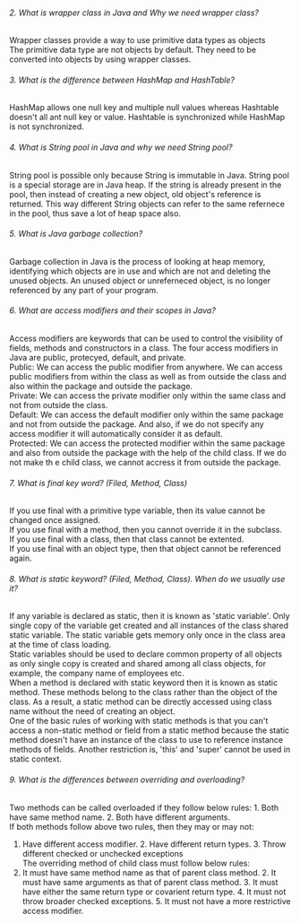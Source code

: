 ###### 2. What is wrapper class in Java and Why we need wrapper class?   
Wrapper classes provide a way to use primitive data types as objects   
The primitive data type are not objects by default. They need to be converted into objects by using wrapper classes.   

###### 3. What is the difference between HashMap and HashTable?   
HashMap allows one null key and multiple null values whereas Hashtable doesn't all ant null key or value. Hashtable is synchronized while HashMap is not synchronized.   

###### 4. What is String pool in Java and why we need String pool?   
String pool is possible only because String is immutable in Java. String pool is a special storage are in Java heap. If the string is already present in the pool, then instead of creating a new object, old object's reference is returned. This way different String objects can refer to the same refernece in the pool, thus save a lot of heap space also.   

###### 5. What is Java garbage collection?   
Garbage collection in Java is the process of looking at heap memory, identifying which objects are in use and which are not and deleting the unused objects. An unused object or unreferneced object, is no longer referenced by any part of your program.   

###### 6. What are access modifiers and their scopes in Java?   
Access modifiers are keywords that can be used to control the visibility of fields, methods and constructors in a class. The four access modifiers in Java are public, protecyed, default, and private.   
Public: We can access the public modifier from anywhere. We can access public modifiers from within the class as well as from outside the class and also within the package and outside the package.   
Private: We can access the private modifier only within the same class and not from outside the class.  
Default: We can access the default modifier only within the same package and not from outside the package. And also, if we do not specify any access modifier it will automatically consider it as default.   
Protected: We can access the protected modifier within the same package and also from outside the package with the help of the child class. If we do not make th e child class, we cannot accress it from outside the package.   

###### 7. What is final key word? (Filed, Method, Class)   
If you use final with a primitive type variable, then its value cannot be changed once assigned.   
If you use final with a method, then you cannot override it in the subclass.   
If you use final with a class, then that class cannot be extented.   
If you use final with an object type, then that object cannot be referenced again.   

###### 8. What is static keyword? (Filed, Method, Class). When do we usually use it?    
If any variable is declared as static, then it is known as 'static variable'. Only single copy of the variable get created and all instances of the class shared static variable. The static variable gets memory only once in the class area at the time of class loading.   
Static variables should be used to declare common property of all objects as only single copy is created and shared among all class objects, for example, the company name of employees etc.    
When a method is declared with static keyword then it is known as static method. These methods belong to the class rather than the object of the class. As a result, a static method can be directly accessed using class name without the need of creating an object.   
One of the basic rules of working with static methods is that you can't access a non-static method or field from a static method because the static method doesn't have an instance of the class to use  to reference instance methods of fields. Another restriction is, 'this' and 'super' cannot be used in static context.     
###### 9. What is the differences between overriding and overloading?    
Two methods can be called overloaded if they follow below rules: 1. Both have same method name. 2. Both have different arguments.    
If both methods follow above two rules, then they may or may not:   
1. Have different access modifier. 2. Have different return types. 3. Throw different checked or unchecked exceptions   
The overriding method of child class must follow below rules:   
1. It must have same method name as that of parent class method. 2. It must have same arguments as that of parent class method. 3. It must have either the same return type or covarient return type. 4. It must not throw broader checked exceptions. 5. It must not have a more restrictive access modifier.     


